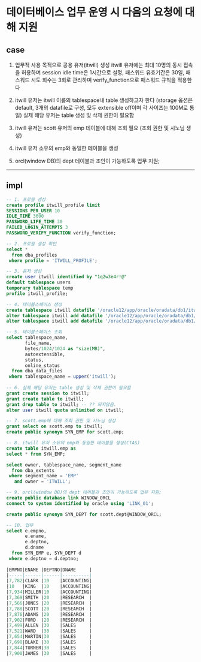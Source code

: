 # 데이터베이스 업무 운영 시 다음의 요청에 대해 지원

## case

1. 업무적 사용 목적으로 공용 유저(itwill) 생성 
   itwill 유저에는 최대 10명의 동시 접속을 허용하며
   session idle time은 1시간으로 설정,
   패스워드 유효기간은 30일,
   패스워드 시도 회수는 3회로 관리하며
   verify_function으로 패스워드 규칙을 적용한다

2. itwill 유저는 itwill 이름의 tablespace내 table 생성하고자 한다
   (storage 옵션은 default, 
    3개의 datafile로 구성, 모두 extensible off이며 각 사이즈는 100M로 통일)
   실제 해당 유저는 table 생성 및 삭제 권한이 필요함

3. itwill 유저는 scott 유저의 emp 테이블에 대해 조회 필요
   (조회 권한 및 시노님 생성)

4. itwill 유저 소유의 emp와 동일한 테이블을 생성

5. orcl(window DB)의 dept 테이블과 조인이 가능하도록 업무 지원;

---

## impl

```sql
-- 1. 프로필 생성
create profile itwill_profile limit
SESSIONS_PER_USER 10
IDLE_TIME 3600
PASSWORD_LIFE_TIME 30
FAILED_LOGIN_ATTEMPTS 3
PASSWORD_VERIFY_FUNCTION verify_function;

-- 2. 프로필 생성 확인
select *
  from dba_profiles
 where profile = 'ITWILL_PROFILE';

-- 3. 유저 생성
create user itwill identified by "1q2w3e4r!@"
default tablespace users
temporary tablespace temp
profile itwill_profile;

-- 4. 테이블스페이스 생성
create tablespace itwill datafile '/oracle12/app/oracle/oradata/db1/itwill_01.dbf' size 100m autoextend off;
alter tablespace itwill add datafile '/oracle12/app/oracle/oradata/db1/itwill_02.dbf' size 100m autoextend off;
alter tablespace itwill add datafile '/oracle12/app/oracle/oradata/db1/itwill_03.dbf' size 100m autoextend off;

-- 5. 테이블스페이스 조회
select tablespace_name,
       file_name,
       bytes/1024/1024 as "size(MB)",
       autoextensible,
       status,
       online_status
  from dba_data_files
 where tablespace_name = upper('itwill');
 
-- 6. 실제 해당 유저는 table 생성 및 삭제 권한이 필요함
grant create session to itwill;
grant create table to itwill;
grant drop table to itwill; -- ?? 되지않음.
alter user itwill quota unlimited on itwill;

-- 7. scott.emp에 대해 조회 권한 및 시노님 생성
grant select on scott.emp to itwill;
create public synonym SYN_EMP for scott.emp;

-- 8. itwill 유저 소유의 emp와 동일한 테이블을 생성(CTAS)
create table itwill.emp as
select * from SYN_EMP;

select owner, tablespace_name, segment_name
  from dba_extents
 where segment_name = 'EMP'
   and owner = 'ITWILL';

-- 9. orcl(window DB)의 dept 테이블과 조인이 가능하도록 업무 지원;
create public database link WINDOW_ORCL
connect to system identified by oracle using 'LINK_01';

create public synonym SYN_DEPT for scott.dept@WINDOW_ORCL;

-- 10. 업무
select e.empno,
       e.ename,
       e.deptno,
       d.dname
  from SYN_EMP e, SYN_DEPT d
 where e.deptno = d.deptno;
 
|EMPNO|ENAME |DEPTNO|DNAME     |
|-----|------|------|----------|
|7,782|CLARK |10    |ACCOUNTING|
|10   |KING  |10    |ACCOUNTING|
|7,934|MILLER|10    |ACCOUNTING|
|7,369|SMITH |20    |RESEARCH  |
|7,566|JONES |20    |RESEARCH  |
|7,788|SCOTT |20    |RESEARCH  |
|7,876|ADAMS |20    |RESEARCH  |
|7,902|FORD  |20    |RESEARCH  |
|7,499|ALLEN |30    |SALES     |
|7,521|WARD  |30    |SALES     |
|7,654|MARTIN|30    |SALES     |
|7,698|BLAKE |30    |SALES     |
|7,844|TURNER|30    |SALES     |
|7,900|JAMES |30    |SALES     |
```



